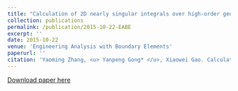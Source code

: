 ```yaml
---
title: "Calculation of 2D nearly singular integrals over high-order geometry elements using the sinh transformation"
collection: publications
permalink: /publication/2015-10-22-EABE
excerpt: ''
date: 2015-10-22
venue: 'Engineering Analysis with Boundary Elements'
paperurl: ''
citation: 'Yaoming Zhang, <u> Yanpeng Gong* </u>, Xiaowei Gao. Calculation of 2D nearly singular integrals over high-order geometry elements using the sinh transformation. Engineering Analysis with Boundary Elements, 60, 2015, 144-153.'
---
```


[Download paper here](http://knownfull.github.io/files/201510EABE.pdf)

